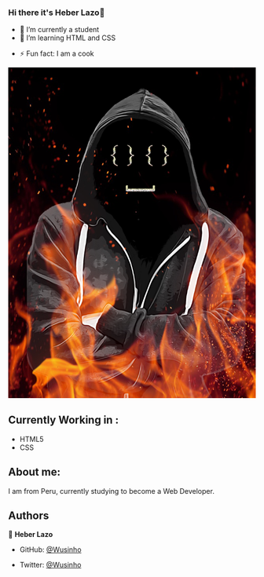 ### Hi there it's Heber Lazo👋

- 🔭 I’m currently a student
- 🌱 I’m learning HTML and CSS
<!-- - 👯 I’m looking to collaborate on ...
- 🤔 I’m looking for help with ...
- 💬 Ask me about ...
- 📫 How to reach me: ...
- 😄 Pronouns: ... -->
- ⚡ Fun fact: I am a cook

![screenshot](\images\logoV2.png)

## Currently Working in :

- HTML5
- CSS

## About me:

I am from Peru, currently studying to become a Web Developer.

## Authors

👤 **Heber Lazo**

- GitHub: [@Wusinho](https://github.com/Wusinho)

- Twitter: [@Wusinho](https://twitter.com/lazo_heber)
